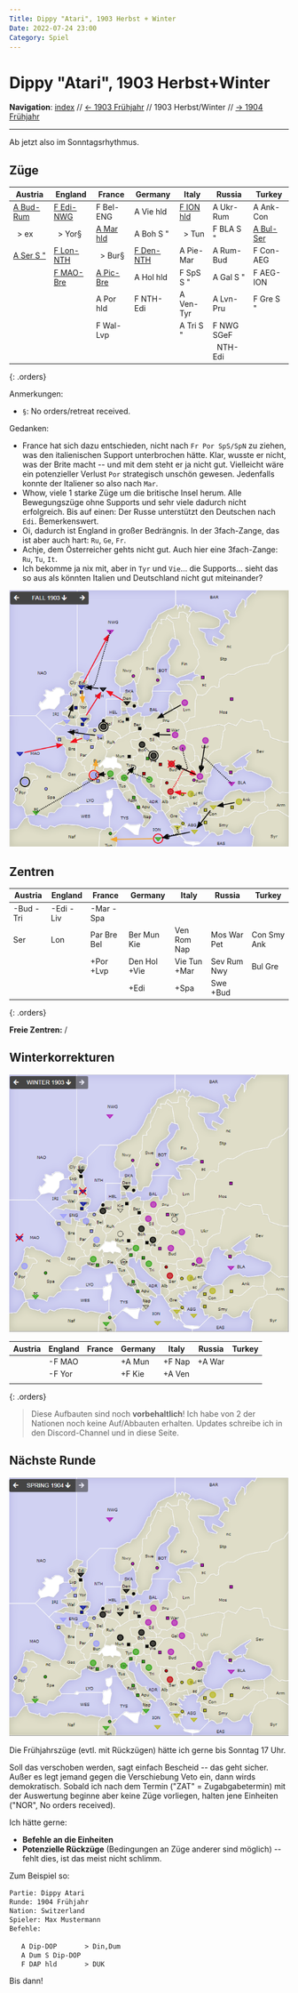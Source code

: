 ```yaml
---
Title: Dippy "Atari", 1903 Herbst + Winter
Date: 2022-07-24 23:00
Category: Spiel
---
```


# Dippy "Atari", 1903 Herbst+Winter

**Navigation**: [index](index.md) // [<- 1903 Frühjahr](dippy-a1903f.md) // 1903 Herbst/Winter //  [-> 1904 Frühjahr](dippy-a1904f.md) 

---

Ab jetzt also im Sonntagsrhythmus.

## Züge

| Austria          | England          | France            | Germany          | Italy            | Russia           | Turkey           |
|------------------|------------------|-------------------|------------------|------------------|------------------|------------------|
| <u>A Bud-Rum</u> | <u>F Edi-NWG</u> | F Bel-ENG         | A Vie hld        | <u>F ION hld</u> | A Ukr-Rum        | A Ank-Con        |
| &nbsp; > ex      | &nbsp; > Yor§    | <u>A Mar hld</u>  | A Boh S "        | &nbsp; > Tun     | F BLA S "        | <u>A Bul-Ser</u> |
| <u>A Ser S "</u> | <u>F Lon-NTH</u> | &nbsp; > Bur§     | <u>F Den-NTH</u> | A Pie-Mar        | A Rum-Bud        | F Con-AEG        |
|                  | <u>F MAO-Bre</u> | <u>A Pic-Bre</u>  | A Hol hld        | F SpS S "        | A Gal S "        | F AEG-ION        |
|                  |                  | A Por hld         | F NTH-Edi        | A Ven-Tyr        | A Lvn-Pru        | F Gre S "        |
|                  |                  | F Wal-Lvp         |                  | A Tri S "        | F NWG SGeF       |                  |
|                  |                  |                   |                  |                  | &nbsp; NTH-Edi   |                  |
{: .orders}

Anmerkungen: 

* `§`: No orders/retreat received.

Gedanken:
 * France hat sich dazu entschieden, nicht nach `Fr Por SpS/SpN` zu ziehen, was den
   italienischen Support unterbrochen hätte. Klar, wusste er nicht, was der Brite macht -- und mit dem steht er ja nicht gut.
   Vielleicht wäre ein potenzieller Verlust `Por` strategisch unschön gewesen. 
   Jedenfalls konnte der Italiener so also nach `Mar`.
 * Whow, viele 1 starke Züge um die britische Insel herum. Alle Bewegungszüge ohne Supports
   und sehr viele dadurch nicht erfolgreich. Bis auf einen: Der Russe unterstützt den
   Deutschen nach `Edi`. Bemerkenswert.
 * Oi, dadurch ist England in großer Bedrängnis. In der 3fach-Zange, das ist aber auch hart: `Ru`, `Ge`, `Fr`.
 * Achje, dem Österreicher gehts nicht gut. Auch hier eine 3fach-Zange: `Ru`, `Tu`, `It`.
 * Ich bekomme ja nix mit, aber in `Tyr` und `Vie`... die Supports... sieht das so
   aus als könnten Italien und Deutschland nicht gut miteinander?




![Züge](images/a1904h-1.png)


## Zentren

| Austria     | England     | France      | Germany     | Italy       | Russia      | Turkey      |
|-------------|-------------|-------------|-------------|-------------|-------------|-------------|
| -Bud -Tri   | -Edi -Liv   |-Mar -Spa    |             |             |             |             |
|  Ser        | Lon         | Par Bre Bel | Ber Mun Kie | Ven Rom Nap | Mos War Pet | Con Smy Ank |
|             |             | +Por +Lvp   | Den Hol +Vie| Vie Tun +Mar| Sev Rum Nwy | Bul Gre     |
|             |             |             | +Edi        | +Spa        | Swe +Bud    |             |
{: .orders}

**Freie Zentren:** 
/

## Winterkorrekturen

![Winterkorrekturen](images/a1904h-2.png)

| Austria     | England     | France      | Germany     | Italy       | Russia      | Turkey      |
|-------------|-------------|-------------|-------------|-------------|-------------|-------------|
|             | -F MAO      |             | +A Mun      | +F Nap      | +A War      |             |
|             | -F Yor      |             | +F Kie      | +A Ven      |             |             |
|             |             |             |             |             |             |             |
{: .orders}

> Diese Aufbauten sind noch **vorbehaltlich**! Ich habe von 2 der Nationen 
noch keine Auf/Abbauten erhalten. Updates schreibe ich in den Discord-Channel und in diese Seite.


## Nächste Runde

![Neue Situation](images/a1904h-3.png)

Die Frühjahrszüge (evtl. mit Rückzügen) hätte ich gerne bis Sonntag 17 Uhr.

Soll das verschoben werden, sagt einfach Bescheid -- das geht sicher.
Außer es legt jemand gegen die Verschiebung Veto ein, dann wirds demokratisch.
Sobald ich nach dem Termin ("ZAT" = Zugabgabetermin) mit der Auswertung
beginne aber keine Züge vorliegen, halten jene Einheiten ("NOR", No orders received).

Ich hätte gerne:

 * **Befehle an die Einheiten**
 * **Potenzielle Rückzüge** (Bedingungen an Züge anderer sind möglich) -- fehlt dies, ist das meist nicht schlimm.

<!--
 * **Winterauf- und Abbauten** (auch hier sind Bedingungen an die neue Situation möglich) -- fehlt dies, frage ich diesmal persönlich nach. 
-->

Zum Beispiel so:

    Partie: Dippy Atari
    Runde: 1904 Frühjahr
    Nation: Switzerland
    Spieler: Max Mustermann
    Befehle:

       A Dip-DOP       > Din,Dum
       A Dum S Dip-DOP
       F DAP hld       > DUK

Bis dann!
